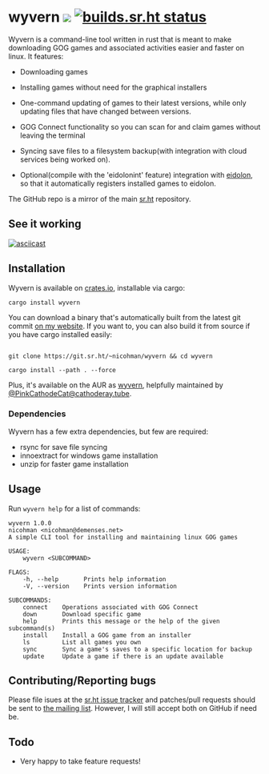 # wyvern ![](https://img.shields.io/crates/v/wyvern.svg?style=flat-square) [![builds.sr.ht status](https://builds.sr.ht/~nicohman/wyvern.svg)](https://builds.sr.ht/~nicohman/wyvern?)

Wyvern is a command-line tool written in rust that is meant to make downloading GOG games and associated activities easier and faster on linux. It features: 

- Downloading games

- Installing games without need for the graphical installers

- One-command updating of games to their latest versions, while only updating files that have changed between versions.

- GOG Connect functionality so you can scan for and claim games without leaving the terminal

- Syncing save files to a filesystem backup(with integration with cloud services being worked on).

- Optional(compile with the 'eidolonint' feature) integration with [eidolon](https://git.sr.ht/~nicohman/eidolon), so that it automatically registers installed games to eidolon.

The GitHub repo is a mirror of the main [sr.ht](https://git.sr.ht/~nicohman/wyvern) repository.

## See it working

[![asciicast](https://asciinema.org/a/226434.svg)](https://asciinema.org/a/226434)

## Installation

Wyvern is available on [crates.io](https://crates.io/crates/wyvern), installable via cargo:

`cargo install wyvern`

You can download a binary that's automatically built from the latest git commit [on my website](https://demenses.net/downloads). If you want to, you can also build it from source if you have cargo installed easily:

```

git clone https://git.sr.ht/~nicohman/wyvern && cd wyvern

cargo install --path . --force

```

Plus, it's available on the AUR as [wyvern](https://aur.archlinux.org/packages/wyvern), helpfully maintained by [@PinkCathodeCat@cathoderay.tube](https://cathoderay.tube/users/PinkCathodeCat).

### Dependencies

Wyvern has a few extra dependencies, but few are required:
- rsync for save file syncing
- innoextract for windows game installation
- unzip for faster game installation

## Usage

Run `wyvern help` for a list of commands:

```
wyvern 1.0.0
nicohman <nicohman@demenses.net>
A simple CLI tool for installing and maintaining linux GOG games

USAGE:
    wyvern <SUBCOMMAND>

FLAGS:
    -h, --help       Prints help information
    -V, --version    Prints version information

SUBCOMMANDS:
    connect    Operations associated with GOG Connect
    down       Download specific game
    help       Prints this message or the help of the given subcommand(s)
    install    Install a GOG game from an installer
    ls         List all games you own
    sync       Sync a game's saves to a specific location for backup
    update     Update a game if there is an update available
```

## Contributing/Reporting bugs

Please file isues at the [sr.ht issue tracker](https://todo.sr.ht/~nicohman/wyvern) and patches/pull requests should be sent to [the mailing list](https://lists.sr.ht/~nicohman/wyvern). However, I will still accept both on GitHub if need be.


## Todo

- Very happy to take feature requests!
